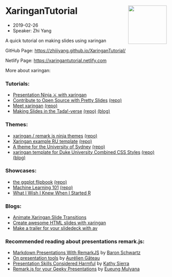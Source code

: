 # XaringanTutorial <img src="imgs/icon.png" align="right" width="120" />

* 2019-02-26
* Speaker: Zhi Yang


A quick tutorial on making slides using xaringan


GitHub Page: https://zhiiiyang.github.io/XaringanTutorial/

Netlify Page: https://xaringantutorial.netlify.com

More about xaringan:

### Tutorials: 
- [Presentation Ninja ⚔ with xaringan](https://slides.yihui.name/xaringan/) 
- [Contribute to Open Source with Pretty Slides](http://www.datalorax.com/talks/cascadia18/#1) [(repo)](https://github.com/datalorax/site/tree/master/content/talks/cascadia18)
- [Meet xaringan](https://arm.rbind.io/slides/xaringan.html) [(repo)](https://arm.rbind.io/days/day1/xaringan/)
- [Making Slides in the Tada!-verse](https://apreshill.github.io/data-vis-labs-2018/slides/06-slides_xaringan.html#1) [(repo)](https://github.com/apreshill/data-vis-labs-2018/tree/master/slides) [(blog)](https://apreshill.github.io/data-vis-labs-2018/index.html)

### Themes:
- [xaringan / remark js ninja themes](https://emitanaka.github.io/ninja-theme/) [(repo)](https://github.com/emitanaka/ninja-theme)
- [Xaringan example RU template](https://www.jvcasillas.com/ru_xaringan/slides/index.html) [(repo)](https://github.com/jvcasillas/ru_xaringan)
- [A theme for the University of Sydney](https://garthtarr.github.io/sydney_xaringan/) [(repo)](https://github.com/garthtarr/sydney_xaringan)
- [xaringan template for Duke University Combined CSS Styles](https://dukeslides.johnlittle.info/slides/) [(repo)](https://github.com/libjohn/dukeslides) [(blog)](https://www.johnlittle.info/post/slide-template-using-duke-university-color-palette-xaringan/)

### Showcases:
- [the ggplot flipbook](https://evamaerey.github.io/ggplot_flipbook/ggplot_flipbook_xaringan.html) [(repo)](https://github.com/EvaMaeRey/ggplot_flipbook)
- [Machine Learning 101](https://sarahromanes.github.io/r-ladies-ML-1/) [(repo)](https://github.com/sarahromanes/r-ladies-ML-1)
- [What I Wish I Knew When I Started R](https://www.williamrchase.com/slides/intro_r_anthropology_2018)

### Blogs:
- [Animate Xaringan Slide Transitions](https://www.garrickadenbuie.com/blog/2018/12/03/animate-xaringan-slide-transitions/)
- [Create awesome HTML slides with xaringan](http://www.favstats.eu/post/xaringan_tut/)
- [Make a trailer for your slidedeck with av](https://masalmon.eu/2018/10/07/trailer/)

### Recommended reading about presentations remark.js:
- [Markdown Presentations With RemarkJS](https://www.xaprb.com/blog/markdown-presentations-with-remarkjs/) by [Baron Schwartz](https://www.xaprb.com/)
- [On presentation tools](http://agateau.com/2013/on-presentation-tools/) by [Aurélien Gâteau](http://agateau.com/)
- [Presentation Skills Considered Harmful](http://seriouspony.com/blog/2013/10/4/presentation-skills-considered-harmful) by [Kathy Sierra](http://seriouspony.com/)
- [Remark.js for your Geeky Presentations](https://www.telematika.org/post/remark.js-for-your-geeky-presentations/) by [Eueung Mulyana](https://www.telematika.org/author/em/)
